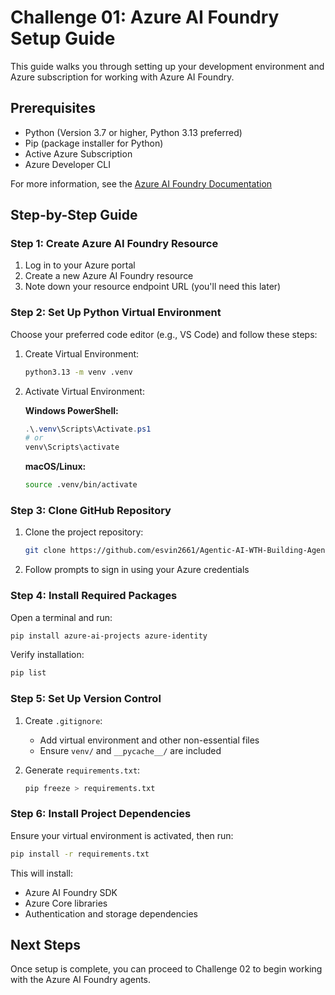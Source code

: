 # Challenge 01: Azure AI Foundry Setup Guide

This guide walks you through setting up your development environment and Azure subscription for working with Azure AI Foundry.

## Prerequisites

- Python (Version 3.7 or higher, Python 3.13 preferred)
- Pip (package installer for Python)
- Active Azure Subscription
- Azure Developer CLI

For more information, see the [Azure AI Foundry Documentation](https://learn.microsoft.com/en-us/azure/azure-ai-foundry/overview)

## Step-by-Step Guide

### Step 1: Create Azure AI Foundry Resource

1. Log in to your Azure portal
2. Create a new Azure AI Foundry resource
3. Note down your resource endpoint URL (you'll need this later)

### Step 2: Set Up Python Virtual Environment

Choose your preferred code editor (e.g., VS Code) and follow these steps:

1. Create Virtual Environment:
   ```bash
   python3.13 -m venv .venv
   ```

2. Activate Virtual Environment:
   
   **Windows PowerShell:**
   ```powershell
   .\.venv\Scripts\Activate.ps1
   # or
   venv\Scripts\activate
   ```
   
   **macOS/Linux:**
   ```bash
   source .venv/bin/activate
   ```

### Step 3: Clone GitHub Repository

1. Clone the project repository:
   ```bash
   git clone https://github.com/esvin2661/Agentic-AI-WTH-Building-Agent-to-Agent-Systems-in-Azure
   ```
2. Follow prompts to sign in using your Azure credentials

### Step 4: Install Required Packages

Open a terminal and run:
```bash
pip install azure-ai-projects azure-identity
```

Verify installation:
```bash
pip list
```

### Step 5: Set Up Version Control

1. Create `.gitignore`:
   - Add virtual environment and other non-essential files
   - Ensure `venv/` and `__pycache__/` are included

2. Generate `requirements.txt`:
   ```bash
   pip freeze > requirements.txt
   ```

### Step 6: Install Project Dependencies

Ensure your virtual environment is activated, then run:
```bash
pip install -r requirements.txt
```

This will install:
- Azure AI Foundry SDK
- Azure Core libraries
- Authentication and storage dependencies

## Next Steps

Once setup is complete, you can proceed to Challenge 02 to begin working with the Azure AI Foundry agents.


